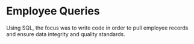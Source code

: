 # Employee Queries

Using SQL, the focus was to write code in order to pull employee records and ensure data integrity and quality standards. 
